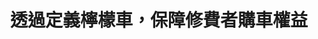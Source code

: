 ---
id: "18"
lang: zh-tw
description: 「保護汽車消費者權益的法律制定--要求車商(製造商/總代理/經銷商以下皆簡稱車商)對車輛缺陷負責」連署案
propose_date: 2017-09-04
meeting_date: 2017-09-20
publish: "TRUE"
selected: "FALSE"
blog_selected: "FALSE"
thumbnail: https://cm.pdis.nat.gov.tw/images/post/1i__MmaHo7UW76pgAJ5MQ_8Uy2BELu5cv.jpg
title: 透過定義檸檬車，保障修費者購車權益
introduction:
  content: >-
    許多人在購買新車後，可能因為車輛的瑕疵而無法安全駕駛，向車商或經銷商反應後，卻又無法獲得有效的解決，導致車輛問題一直難以修復。

    對此，經協作會議討論後，經濟部回應將會參酌美國的檸檬車法案，修正台灣賣車的定型化契約，並對「重大瑕疵」以及「屢修不復」進行定義。未來，新車若有發生暴衝、煞車失靈、突然起火燃燒、突然熄火故障、引擎溫度升高至極限、或是有其他影響安全的問題，就能算是車輛的重大瑕疵。無論是經濟部、交通部，或是與會的消費者、車商，大家都一致認為，未來需要建立公正客觀的機構，來進行重大瑕疵或屢修不復的認定。
color: red
join:
  type: 提
  title: 保護汽車消費者權益的法律制定--要求車商(製造商/總代理/經銷商以下皆簡稱車商)對車輛缺陷負責
  link: https://join.gov.tw/idea/detail/85924fe2-a1b4-4cca-b5fd-3d29ed9ae34e
  image: https://cm.pdis.nat.gov.tw/images/post/1H-5FfGwa9LHd4GqGJOIVCXhT7X-BZUtO.jpg
layout: post
departments:
  - 經濟部
  - 交通部
tags:
  - 交通
  - 消費議題
embed:
  mind_map:
    links:
      - https://miro.com/app/live-embed/o9J_k0NDNX4=/?moveToViewport=-8280,-2422,6826,3248
  ministry_slide:
    links:
      - https://issuu.com/pdis.tw/docs/2017-09-20________________.pptx_49434cc0610058
      - https://issuu.com/pdis.tw/docs/2017-09-20_________________a45928e2ed6e1c
  host_slide:
    links:
      - https://issuu.com/pdis.tw/docs/2017-09-20________________
  transcript:
    links:
      - https://sayit.pdis.nat.gov.tw/2017-09-20-%E9%96%8B%E6%94%BE%E6%94%BF%E5%BA%9C%E8%81%AF%E7%B5%A1%E4%BA%BA%E7%AC%AC%E5%8D%81%E5%85%AB%E6%AC%A1%E5%8D%94%E4%BD%9C%E6%9C%83%E8%AD%B0
blogs:
  - https://pdis.nat.gov.tw/zh-TW/blog/%E6%AA%B8%E6%AA%AC%E8%BB%8A%E5%8D%94%E4%BD%9C%E6%9C%83%E8%AD%B0-%E7%9C%8B%E8%A6%8B%E6%94%BF%E5%BA%9C%E7%9A%84%E4%B8%8D%E5%90%8C%E5%8F%AF%E8%83%BD/
---